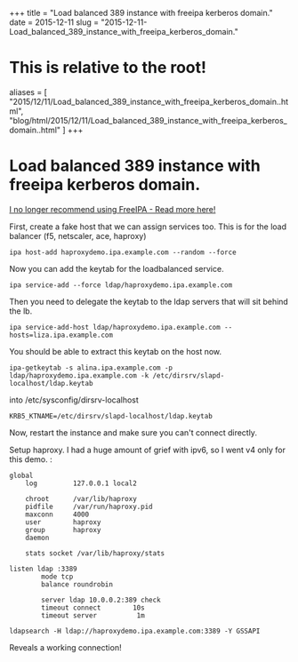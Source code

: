 +++
title = "Load balanced 389 instance with freeipa kerberos domain."
date = 2015-12-11
slug = "2015-12-11-Load_balanced_389_instance_with_freeipa_kerberos_domain."
# This is relative to the root!
aliases = [ "2015/12/11/Load_balanced_389_instance_with_freeipa_kerberos_domain..html", "blog/html/2015/12/11/Load_balanced_389_instance_with_freeipa_kerberos_domain..html" ]
+++
# Load balanced 389 instance with freeipa kerberos domain.

[I no longer recommend using FreeIPA - Read more
here!](/blog/html/2019/07/10/i_no_longer_recommend_freeipa.html)

First, create a fake host that we can assign services too. This is for
the load balancer (f5, netscaler, ace, haproxy)

    ipa host-add haproxydemo.ipa.example.com --random --force

Now you can add the keytab for the loadbalanced service.

    ipa service-add --force ldap/haproxydemo.ipa.example.com

Then you need to delegate the keytab to the ldap servers that will sit
behind the lb.

    ipa service-add-host ldap/haproxydemo.ipa.example.com --hosts=liza.ipa.example.com

You should be able to extract this keytab on the host now.

    ipa-getkeytab -s alina.ipa.example.com -p ldap/haproxydemo.ipa.example.com -k /etc/dirsrv/slapd-localhost/ldap.keytab 

into /etc/sysconfig/dirsrv-localhost

    KRB5_KTNAME=/etc/dirsrv/slapd-localhost/ldap.keytab 

Now, restart the instance and make sure you can\'t connect directly.

Setup haproxy. I had a huge amount of grief with ipv6, so I went v4 only
for this demo. :

    global
        log         127.0.0.1 local2

        chroot      /var/lib/haproxy
        pidfile     /var/run/haproxy.pid
        maxconn     4000
        user        haproxy
        group       haproxy
        daemon

        stats socket /var/lib/haproxy/stats

    listen ldap :3389
            mode tcp
            balance roundrobin

            server ldap 10.0.0.2:389 check
            timeout connect        10s
            timeout server          1m

    ldapsearch -H ldap://haproxydemo.ipa.example.com:3389 -Y GSSAPI

Reveals a working connection!
